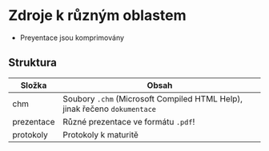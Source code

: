 # Zdroje k různým oblastem

- Preyentace jsou komprimovány

## Struktura

|Složka|Obsah|
|-|-|
|chm|Soubory `.chm` (Microsoft Compiled HTML Help), jinak řečeno `dokumentace`|
|prezentace|Různé prezentace ve formátu `.pdf`!|
|protokoly|Protokoly k maturitě|
